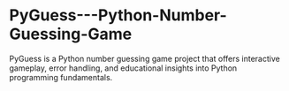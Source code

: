 # PyGuess---Python-Number-Guessing-Game
PyGuess is a Python number guessing game project that offers interactive gameplay, error handling, and educational insights into Python programming fundamentals.
